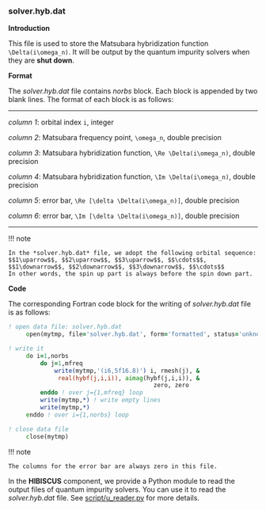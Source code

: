 ### solver.hyb.dat

**Introduction**

This file is used to store the Matsubara hybridization function ``\Delta(i\omega_n)``. It will be output by the quantum impurity solvers when they are **shut down**.

**Format**

The *solver.hyb.dat* file contains *norbs* block. Each block is appended by two blank lines. The format of each block is as follows:

---

*column 1*: orbital index ``i``, integer

*column 2*: Matsubara frequency point, ``\omega_n``, double precision

*column 3*: Matsubara hybridization function, ``\Re \Delta(i\omega_n)``, double precision

*column 4*: Matsubara hybridization function, ``\Im \Delta(i\omega_n)``, double precision

*column 5*: error bar, ``\Re [\delta \Delta(i\omega_n)]``, double precision

*column 6*: error bar, ``\Im [\delta \Delta(i\omega_n)]``, double precision

---

!!! note

    In the *solver.hyb.dat* file, we adopt the following orbital sequence:
    $$1\uparrow$$, $$2\uparrow$$, $$3\uparrow$$, $$\cdots$$, $$1\downarrow$$, $$2\downarrow$$, $$3\downarrow$$, $$\cdots$$
    In other words, the spin up part is always before the spin down part.

**Code**

The corresponding Fortran code block for the writing of *solver.hyb.dat* file is as follows:

```fortran
! open data file: solver.hyb.dat
     open(mytmp, file='solver.hyb.dat', form='formatted', status='unknown')

! write it
     do i=1,norbs
         do j=1,mfreq
             write(mytmp,'(i6,5f16.8)') i, rmesh(j), &
              real(hybf(j,i,i)), aimag(hybf(j,i,i)), &
                                         zero, zero
         enddo ! over j={1,mfreq} loop
         write(mytmp,*) ! write empty lines
         write(mytmp,*)
     enddo ! over i={1,norbs} loop

! close data file
     close(mytmp)
```

!!! note

    The columns for the error bar are always zero in this file.

In the **HIBISCUS** component, we provide a Python module to read the output files of quantum impurity solvers. You can use it to read the *solver.hyb.dat* file. See [script/u_reader.py](../ch07/reader.md) for more details.